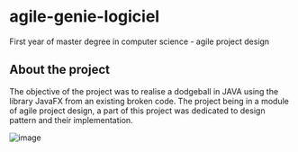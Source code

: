 # agile-genie-logiciel

First year of master  degree in computer science - agile project design

## About the project
The objective of the project was to realise a dodgeball in JAVA using the library JavaFX from an existing broken code. The project being in a module of agile project design, a part of this project was dedicated to design pattern and their implementation.

![image](https://user-images.githubusercontent.com/41020659/202846923-db47b5f6-8edf-487a-955d-ac4af37f6e5a.png)

